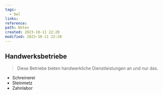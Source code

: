 ```yaml
---
tags:
  - bwl
links: 
reference: 
path: Notes
created: 2023-10-11 22:20
modified: 2023-10-11 22:20
---
```

## Handwerksbetriebe 
> Diese Betriebe bieten handwerkliche Dienstleistungen an und nur das.

- Schreinerei
- Steinmetz
- Zahnlabor

